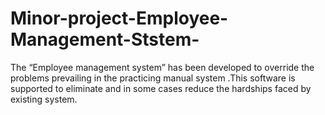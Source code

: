 # Minor-project-Employee-Management-Ststem-
The “Employee management system” has been developed to override the problems prevailing in the practicing manual system .This software is supported to eliminate and in some cases reduce the hardships faced by existing system. 

